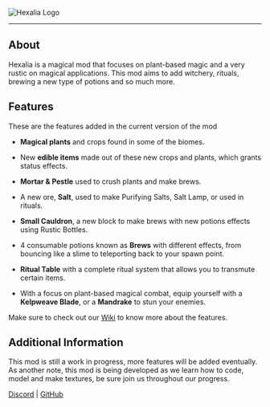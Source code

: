 ![Hexalia Logo](https://cdn.modrinth.com/data/cached_images/4bdd773f7ea0a4b2d1e85176a8fdbb41bca50f55.png)
<hr>

## About

Hexalia is a magical mod that focuses on plant-based magic and a very rustic on magical applications. This mod aims to add witchery, rituals, brewing a new type of potions and so much more.

## Features

These are the features added in the current version of the mod

- **Magical plants** and crops found in some of the biomes.

- New **edible items** made out of these new crops and plants, which grants status effects.

- **Mortar & Pestle** used to crush plants and make brews.

- A new ore, **Salt**, used to make Purifying Salts, Salt Lamp, or used in rituals.

- **Small Cauldron**, a new block to make brews with new potions effects using Rustic Bottles.

- 4 consumable potions known as **Brews** with different effects, from bouncing like a slime to teleporting back to your spawn point.

- **Ritual Table** with a complete ritual system that allows you to transmute certain items.

- With a focus on plant-based magical combat, equip yourself with a **Kelpweave Blade**, or a **Mandrake** to stun your enemies.

Make sure to check out our [Wiki](https://github.com/GrapeStudios/Hexalia/wiki) to know more about the features.


## Additional Information

This mod is still a work in progress, more features will be added eventually. As another note, this mod is being developed as we learn how to code, model and make textures, be sure join us throughout our progress.

[Discord](https://discord.gg/fcbH6BqW3X) | [GitHub](https://github.com/GrapeStudios/Hexalia)
